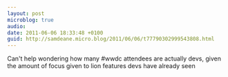 ```yaml
---
layout: post
microblog: true
audio: 
date: 2011-06-06 18:33:48 +0100
guid: http://samdeane.micro.blog/2011/06/06/t77790302999543808.html
---
```

Can't help wondering how many #wwdc attendees are actually devs, given the amount of focus given to lion features devs have already seen
